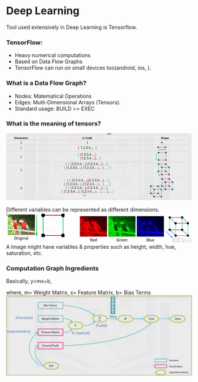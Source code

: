 # Deep Learning

Tool used extensively in Deep Learning is Tensorflow.

### TensorFlow:

- Heavy numerical computations
- Based on Data Flow Graphs
- TensorFlow can run on small devices too(android, ios, ).

### What is a Data Flow Graph?

- Nodes: Matematical Operations
- Edges: Mutli-Dimensional Arrays (Tensors).
- Standard usage: BUILD >> EXEC

### What is the meaning of tensors?

![](../files/tensors.png)

Different variables can be represented as different dimensions.
![](../files/tensor-example.png)
A Image might have variables & properties such as height, width, hue, saturation, etc.

### Computation Graph Ingredients

Basically, y=mx+b,

where, m= Weight Matrix, x= Feature Matrix, b= Bias Terms
![](../files/comp-graph-ing.png)
